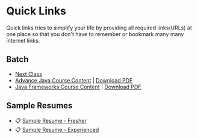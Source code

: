 # Quick Links
Quick links tries to simplify your life by providing all required links(URLs) at one place so that you don't have to remember or bookmark many many internet links.

## Batch
- [Next Class](https://github.com/WellnWill/quicklinks/blob/master/announcements/next-class.md)
- [Advance Java Course Content](https://github.com/WellnWill/quicklinks/blob/master/courses/java/02-advance-java.md) | [Download PDF](https://gitprint.com/WellnWill/quicklinks/blob/master/courses/java/02-advance-java.md)
- [Java Frameworks Course Content](https://github.com/WellnWill/quicklinks/blob/master/courses/java/03-java-frameworks.md) | [Download PDF](https://gitprint.com/WellnWill/quicklinks/blob/master/courses/java/03-java-frameworks.md)


## Sample Resumes
- :clipboard: [Sample Resume - Fresher](https://docs.google.com/document/d/1s-t_8Zn5m3_D5vxEvTm-CKGQTTw03Y1GPWnxGwed1j4/edit?usp=sharing)
- :clipboard: [Sample Resume - Experienced](https://docs.google.com/document/d/1cgkc0KS6vFlai6o2L478jByNNAR-GdGEz9CYcxRWci4/edit?usp=sharing)

